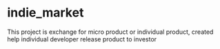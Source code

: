 # indie_market
This project is exchange for micro product or individual product, created help individual developer release product to investor
